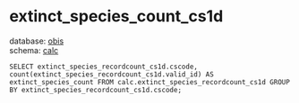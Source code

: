 # extinct_species_count_cs1d
database: [obis](../)  
schema: [calc](calc)  

    SELECT extinct_species_recordcount_cs1d.cscode, count(extinct_species_recordcount_cs1d.valid_id) AS extinct_species_count FROM calc.extinct_species_recordcount_cs1d GROUP BY extinct_species_recordcount_cs1d.cscode;